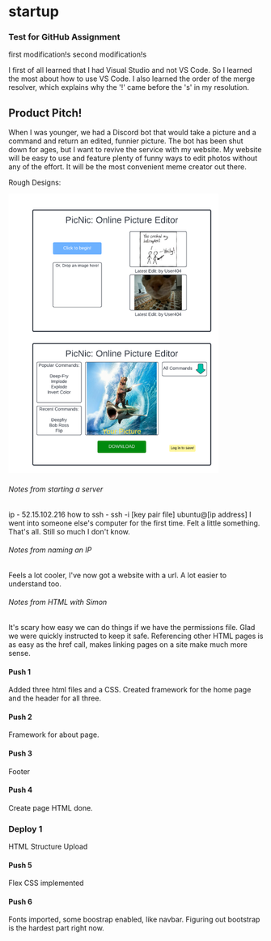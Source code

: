 # startup

### Test for GitHub Assignment
first modification!s
second modification!s

I first of all learned that I had Visual Studio and not VS Code. So I learned the most about how to use VS Code. I also learned the order of the merge resolver, which explains why the '!' came before the 's' in my resolution.


## Product Pitch!

When I was younger, we had a Discord bot that would take a picture and a command and return an edited, funnier picture. The bot has been shut down for ages, but I want to revive the service with my website. My website will be easy to use and feature plenty of funny ways to edit photos without any of the effort. It will be the most convenient meme creator out there.

Rough Designs:

<img src="resources/StartUp.png" height=552 width=416 alt="[the alt text will never divulge its secrets]"/>

###### Notes from starting a server
ip - 52.15.102.216
how to ssh - ssh -i [key pair file] ubuntu@[ip address]
I went into someone else's computer for the first time. Felt a little something. That's all. Still so much I don't know.

###### Notes from naming an IP
Feels a lot cooler, I've now got a website with a url. A lot easier to understand too.

###### Notes from HTML with Simon
It's scary how easy we can do things if we have the permissions file. Glad we were quickly instructed to keep it safe.
Referencing other HTML pages is as easy as the href call, makes linking pages on a site make much more sense.

#### Push 1
Added three html files and a CSS. Created framework for the home page and the header for all three.

#### Push 2
Framework for about page.

#### Push 3
Footer

#### Push 4
Create page HTML done.

### Deploy 1
HTML Structure Upload

#### Push 5
Flex CSS implemented

#### Push 6
Fonts imported, some boostrap enabled, like navbar. Figuring out bootstrap is the hardest part right now.